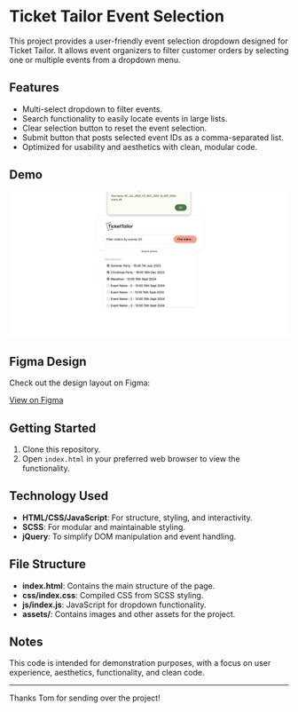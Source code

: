 # Ticket Tailor Event Selection

This project provides a user-friendly event selection dropdown designed for Ticket Tailor. It allows event organizers to filter customer orders by selecting one or multiple events from a dropdown menu.

## Features

- Multi-select dropdown to filter events.
- Search functionality to easily locate events in large lists.
- Clear selection button to reset the event selection.
- Submit button that posts selected event IDs as a comma-separated list.
- Optimized for usability and aesthetics with clean, modular code.

## Demo

![Example](assets/example.gif)

## Figma Design

Check out the design layout on Figma:

[View on Figma](https://www.figma.com/design/QzRPv9dC8EzbsTaQHYWmN4/Interview?node-id=1-2&t=ZY5YACj99jba7i55-1)

## Getting Started

1. Clone this repository.
2. Open `index.html` in your preferred web browser to view the functionality.

## Technology Used

- **HTML/CSS/JavaScript**: For structure, styling, and interactivity.
- **SCSS**: For modular and maintainable styling.
- **jQuery**: To simplify DOM manipulation and event handling.

## File Structure

- **index.html**: Contains the main structure of the page.
- **css/index.css**: Compiled CSS from SCSS styling.
- **js/index.js**: JavaScript for dropdown functionality.
- **assets/**: Contains images and other assets for the project.

## Notes

This code is intended for demonstration purposes, with a focus on user experience, aesthetics, functionality, and clean code.

---

Thanks Tom for sending over the project!
